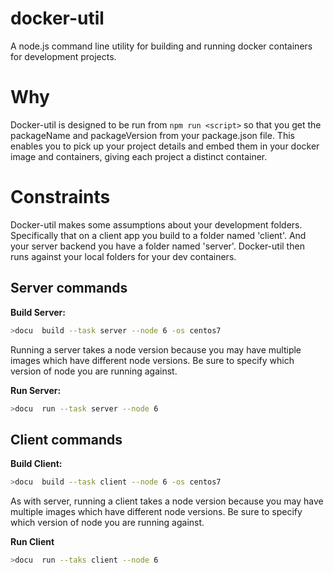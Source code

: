 # docker-util

A node.js command line utility for building and running  docker containers for development projects.

# Why

Docker-util  is designed to be run from ```npm run <script>``` so that you get the packageName and packageVersion from your package.json file. This enables you to pick up your project details and embed them in your docker image and containers, giving each project a distinct container.

# Constraints

Docker-util makes some assumptions about your development folders.  Specifically that on a client app you build to a folder named 'client'. And your server backend you have  a folder named 'server'. Docker-util then runs against your local folders for your dev containers.

## Server commands

**Build Server:**
```bash
>docu  build --task server --node 6 -os centos7
```
Running a server takes a node version because you may have multiple images which have different node versions. Be sure to specify which version of node you are running against.

**Run Server:**
```bash
>docu  run --task server --node 6
```

## Client commands

**Build Client:**
```bash
>docu  build --task client --node 6 -os centos7
```

As with server, running a client takes a node version because you may have multiple images which have different node versions. Be sure to specify which version of node you are running against.

**Run Client**
```bash
>docu  run --taks client --node 6
```
